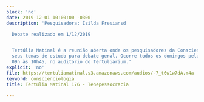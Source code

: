 ```yaml
---
block: 'no'
date: 2019-12-01 10:00:00 -0300
description: 'Pesquisadora: Izilda Fresiansd

  Debate realizado em 1/12/2019


  Tertúlia Matinal é a reunião aberta onde os pesquisadores da Conscienciologia apresentam
  seus temas de estudo para debate geral. Ocorre todos os domingos pela manhã, das
  09h às 10h45, no auditório do Tertuliarium.'
explicit: 'no'
file: https://tertuliamatinal.s3.amazonaws.com/audios/-7_t6w1w7dA.m4a
keyword: conscienciologia
title: Tertúlia Matinal 176 - Tenepessocracia

---
```

